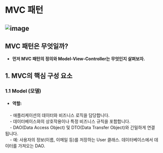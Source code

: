 # MVC 패턴 
![image](https://github.com/user-attachments/assets/f5889b1a-7e33-4ab7-8b14-0f7d5d72d2c0)
---

## MVC 패턴은 무엇일까?
 - **먼저 MVC 패턴의 정의와 Model-View-Controller는 무엇인지 살펴보자.**

## 1. MVC의 핵심 구성 요소

### 1.1 Model (모델)

- #### 역할:
&nbsp;&nbsp;&nbsp; - 애플리케이션의 데이터와 비즈니스 로직을 담당합니다. <br>
&nbsp;&nbsp;&nbsp; - 데이터베이스와의 상호작용이나 특정 비즈니스 규칙을 포함합니다.<br>
&nbsp;&nbsp;&nbsp; - DAO(Data Access Object) 및 DTO(Data Transfer Object)와 긴밀하게 연결됩니다.<br>
&nbsp;&nbsp;&nbsp; - 예: 사용자의 정보(이름, 이메일 등)를 저장하는 User 클래스. 데이터베이스에서 데이터를 가져오는 DAO.<br>
